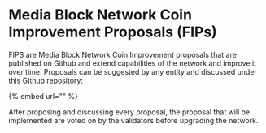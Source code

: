# Media Block Network Coin Improvement Proposals \(FIPs\)

FIPS are Media Block Network Coin Improvement proposals that are published on Github and extend capabilities of the network and improve it over time. Proposals can be suggested by any entity and discussed under this Github repository:

{% embed url="" %}

After proposing and discussing every proposal, the proposal that will be implemented are voted on by the validators before upgrading the network.
